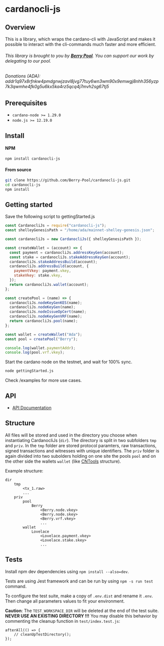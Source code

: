 # cardanocli-js

## Overview

This is a library, which wraps the cardano-cli with JavaScript and makes it possible to interact with the cli-commands much faster and more efficient.

###### This library is brought to you by <b><a href="http://pipool.online/">Berry Pool</a></b>. You can support our work by delegating to our pool.

###### Donations (ADA): addr1q97x8rfnkw4pmdgnwjzavl8jvg77tuy6wn3wm90x9emwgj8nhh356yzp7k3qwmhe4fk0g5u6kx5ka4rz5qcq4j7mvh2sg67tj5

## Prerequisites

- `cardano-node >= 1.29.0`
- `node.js >= 12.19.0`

## Install

#### NPM

```bash
npm install cardanocli-js
```

#### From source

```bash
git clone https://github.com/Berry-Pool/cardanocli-js.git
cd cardanocli-js
npm install
```

## Getting started

Save the following script to gettingStarted.js

```javascript
const CardanocliJs = require("cardanocli-js");
const shelleyGenesisPath = "/home/ada/mainnet-shelley-genesis.json";

const cardanocliJs = new CardanocliJs({ shelleyGenesisPath });

const createWallet = (account) => {
  const payment = cardanocliJs.addressKeyGen(account);
  const stake = cardanocliJs.stakeAddressKeyGen(account);
  cardanocliJs.stakeAddressBuild(account);
  cardanocliJs.addressBuild(account, {
    paymentVkey: payment.vkey,
    stakeVkey: stake.vkey,
  });
  return cardanocliJs.wallet(account);
};

const createPool = (name) => {
  cardanocliJs.nodeKeyGenKES(name);
  cardanocliJs.nodeKeyGen(name);
  cardanocliJs.nodeIssueOpCert(name);
  cardanocliJs.nodeKeyGenVRF(name);
  return cardanocliJs.pool(name);
};

const wallet = createWallet("Ada");
const pool = createPool("Berry");

console.log(wallet.paymentAddr);
console.log(pool.vrf.vkey);
```
Start the cardano node on the testnet, and wait for 100% sync.

```bash
node gettingStarted.js
```

Check /examples for more use cases.

## API

- <a href="./API.md">API Documentation</a>

## Structure

All files will be stored and used in the directory you choose when instantiating CardanocliJs (<code>dir</code>).
The directory is split in two subfolders <code>tmp</code> and <code>priv</code>.
In the <code>tmp</code> folder are stored protocol paramters, raw transactions, signed transactions and witnesses with unique identifiers.
The <code>priv</code> folder is again divided into two subolders holding on one site the pools <code>pool</code> and on the other side the wallets <code>wallet</code> (like <a href="https://cardano-community.github.io/guild-operators/#/">CNTools</a> structure).

Example structure:

```
dir
    tmp
        <tx_1.raw>
        ...
    priv
        pool
            Berry
                <Berry.node.vkey>
                <Berry.node.skey>
                <Berry.vrf.vkey>
                ...
        wallet
            Lovelace
                <Lovelace.payment.vkey>
                <Lovelace.stake.skey>
                ...
```

## Tests

Install npm dev dependencies using `npm install --also=dev`.

Tests are using Jest framework and can be run by using `npm -s run test` command.

To configure the test suite, make a copy of `.env.dist` and rename it `.env`. Then change all parameters values to fit your environment.

**Caution**: The `TEST_WORKSPACE_DIR` will be deleted at the end of the test suite. **NEVER USE AN EXISTING DIRECTORY !!!** You may disable this behavior by commenting the cleanup function in `test/index.test.js`:

    afterAll(() => {
        // cleanUpTestDirectory();
    });
